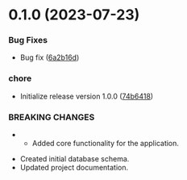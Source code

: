 # 0.1.0 (2023-07-23)


### Bug Fixes

* Bug fix ([6a2b16d](https://github.com/Shahajadahasib/Note-app/commit/6a2b16d34f286d39eb9fccb1be6b9282f18b4488))


### chore

* Initialize release version 1.0.0 ([74b6418](https://github.com/Shahajadahasib/Note-app/commit/74b6418b515adc3cda164ac5df6eb31c1e513434))


### BREAKING CHANGES

* - Added core functionality for the application.
- Created initial database schema.
- Updated project documentation.



